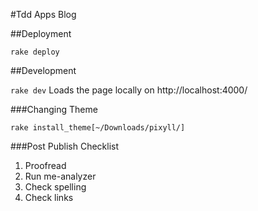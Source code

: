 #Tdd Apps Blog

##Deployment

`rake deploy`

##Development

`rake dev` Loads the page locally on http://localhost:4000/

###Changing Theme

`rake install_theme[~/Downloads/pixyll/]`

###Post Publish Checklist
1. Proofread
3. Run me-analyzer
4. Check spelling
5. Check links
